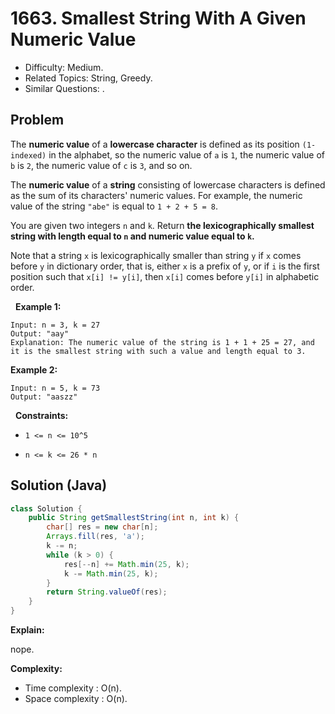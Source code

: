 # 1663. Smallest String With A Given Numeric Value

- Difficulty: Medium.
- Related Topics: String, Greedy.
- Similar Questions: .

## Problem

The **numeric value** of a **lowercase character** is defined as its position ```(1-indexed)``` in the alphabet, so the numeric value of ```a``` is ```1```, the numeric value of ```b``` is ```2```, the numeric value of ```c``` is ```3```, and so on.

The **numeric value** of a **string** consisting of lowercase characters is defined as the sum of its characters' numeric values. For example, the numeric value of the string ```"abe"``` is equal to ```1 + 2 + 5 = 8```.

You are given two integers ```n``` and ```k```. Return **the **lexicographically smallest string** with **length** equal to ```n``` and **numeric value** equal to ```k```.**

Note that a string ```x``` is lexicographically smaller than string ```y``` if ```x``` comes before ```y``` in dictionary order, that is, either ```x``` is a prefix of ```y```, or if ```i``` is the first position such that ```x[i] != y[i]```, then ```x[i]``` comes before ```y[i]``` in alphabetic order.

 
**Example 1:**

```
Input: n = 3, k = 27
Output: "aay"
Explanation: The numeric value of the string is 1 + 1 + 25 = 27, and it is the smallest string with such a value and length equal to 3.
```

**Example 2:**

```
Input: n = 5, k = 73
Output: "aaszz"
```

 
**Constraints:**


	
- ```1 <= n <= 10^5```
	
- ```n <= k <= 26 * n```



## Solution (Java)

```java
class Solution {
    public String getSmallestString(int n, int k) {
        char[] res = new char[n];
        Arrays.fill(res, 'a');
        k -= n;
        while (k > 0) {
            res[--n] += Math.min(25, k);
            k -= Math.min(25, k);
        }
        return String.valueOf(res);
    }
}
```

**Explain:**

nope.

**Complexity:**

* Time complexity : O(n).
* Space complexity : O(n).
